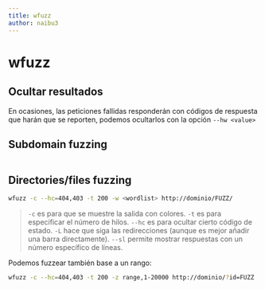 ```yaml
---
title: wfuzz
author: naibu3
---
```


# wfuzz

## Ocultar resultados

En ocasiones, las peticiones fallidas responderán con códigos de respuesta que harán que se reporten, podemos ocultarlos con la opción `--hw <value>`

## Subdomain fuzzing

```bash

```

## Directories/files fuzzing

```bash
wfuzz -c --hc=404,403 -t 200 -w <wordlist> http://dominio/FUZZ/
```
> `-c` es para que se muestre la salida con colores.
> `-t` es para especificar el número de hilos.
> `--hc` es para ocultar cierto código de estado.
> `-L` hace que siga las redirecciones (aunque es mejor añadir una barra directamente).
> `--sl` permite mostrar respuestas con un número específico de líneas.

Podemos fuzzear también base a un rango:

```bash
wfuzz -c --hc=404,403 -t 200 -z range,1-20000 http://dominio/?id=FUZZ
```

